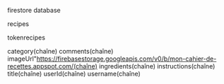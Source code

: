 firestore database

recipes

tokenrecipes

category(chaîne)
comments(chaîne)
imageUrl"https://firebasestorage.googleapis.com/v0/b/mon-cahier-de-recettes.appspot.com/(chaîne)
ingredients(chaîne)
instructions(chaîne)
title(chaîne)
userId(chaîne)
username(chaîne)
